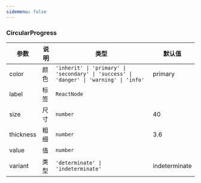 ```yaml
---
sidemenu: false
---
```


### CircularProgress


| 参数	|说明	|类型	|默认值
| --- | --- | --- | ---
| color | 颜色 | `'inherit' \| 'primary' \| 'secondary' \| 'success' \| 'danger' \| 'warning' \| 'info'` | primary
| label | 标签 | `ReactNode` |
| size | 尺寸 | `number` | 40
| thickness | 粗细 | `number` | 3.6
| value | 值 | `number` |
| variant | 类型 | `'determinate' \| 'indeterminate'` | indeterminate
